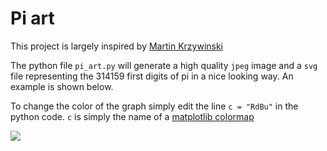 # Pi art 

This project is largely inspired by [Martin Krzywinski](http://mkweb.bcgsc.ca/pi/)

The python file `pi_art.py` will generate a high quality `jpeg` image and a
`svg` file representing the 314159 first digits of pi in a nice looking way. An
example is shown below. 

To change the color of the graph simply edit the line  `c = "RdBu"` in the
python code. `c` is simply the name of a [matplotlib
colormap](https://matplotlib.org/stable/tutorials/colors/colormaps.html)

![](RdBu.jpeg)
